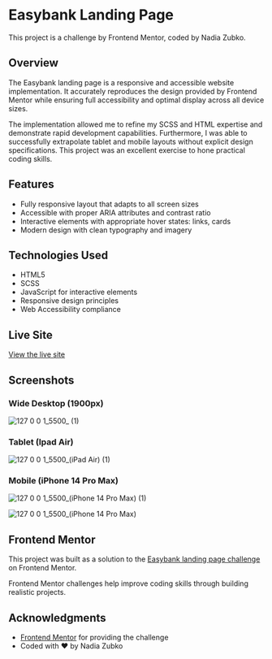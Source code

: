 # Easybank Landing Page

This project is a challenge by Frontend Mentor, coded by Nadia Zubko.

## Overview

The Easybank landing page is a responsive and accessible website implementation. It accurately reproduces the design provided by Frontend Mentor while ensuring full accessibility and optimal display across all device sizes.

The implementation allowed me to refine my SCSS and HTML expertise and demonstrate rapid development capabilities. Furthermore, I was able to successfully extrapolate tablet and mobile layouts without explicit design specifications. This project was an excellent exercise to hone practical coding skills.

## Features

- Fully responsive layout that adapts to all screen sizes
- Accessible with proper ARIA attributes and contrast ratio
- Interactive elements with appropriate hover states: links, cards
- Modern design with clean typography and imagery

## Technologies Used

- HTML5
- SCSS
- JavaScript for interactive elements
- Responsive design principles
- Web Accessibility compliance

## Live Site

[View the live site](#)

## Screenshots

### Wide Desktop (1900px)

![127 0 0 1_5500_ (1)](https://github.com/user-attachments/assets/8cfaab69-fe61-41d1-b602-6763bdb5c444)

### Tablet (Ipad Air)

![127 0 0 1_5500_(iPad Air) (1)](https://github.com/user-attachments/assets/a4c231dd-9a63-4068-9342-14202bbc785b)

### Mobile (iPhone 14 Pro Max)

![127 0 0 1_5500_(iPhone 14 Pro Max) (1)](https://github.com/user-attachments/assets/079cddc8-cfd4-4fbd-aaa1-ca5a5682bddc)

![127 0 0 1_5500_(iPhone 14 Pro Max)](https://github.com/user-attachments/assets/2c4d7e70-bb8e-4ef7-9044-fb75a66f3132)

## Frontend Mentor

This project was built as a solution to the [Easybank landing page challenge](https://www.frontendmentor.io/challenges/easybank-landing-page-WaUhkoDN) on Frontend Mentor. 

Frontend Mentor challenges help improve coding skills through building realistic projects.

## Acknowledgments

- [Frontend Mentor](https://www.frontendmentor.io) for providing the challenge
- Coded with ❤️ by Nadia Zubko
